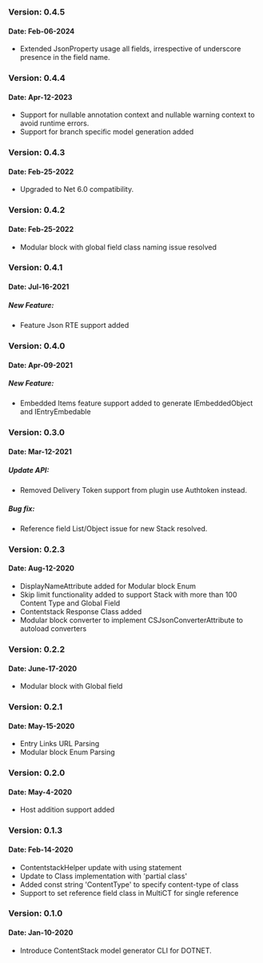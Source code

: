 ### Version: 0.4.5
#### Date: Feb-06-2024

- Extended JsonProperty usage all fields, irrespective of underscore presence in the field name.

### Version: 0.4.4
#### Date: Apr-12-2023

- Support for nullable annotation context and nullable warning context to avoid runtime errors.
- Support for branch specific model generation added

### Version: 0.4.3
#### Date: Feb-25-2022

- Upgraded to Net 6.0 compatibility.

### Version: 0.4.2
#### Date: Feb-25-2022

- Modular block with global field class naming issue resolved

### Version: 0.4.1
#### Date: Jul-16-2021

##### New Feature:
- Feature Json RTE support added

### Version: 0.4.0
#### Date: Apr-09-2021

##### New Feature:
- Embedded Items feature support added to generate IEmbeddedObject and IEntryEmbedable

### Version: 0.3.0
#### Date: Mar-12-2021

##### Update API:
- Removed Delivery Token support from plugin use Authtoken instead.

##### Bug fix:
- Reference field List/Object issue for new Stack resolved.

### Version: 0.2.3
#### Date: Aug-12-2020 
- DisplayNameAttribute added for Modular block Enum
- Skip limit functionality added to support Stack with more than 100 Content Type and Global Field
- Contentstack Response Class added
- Modular block converter to implement CSJsonConverterAttribute to autoload converters 

### Version: 0.2.2
#### Date: June-17-2020 
- Modular block with Global field

### Version: 0.2.1
#### Date: May-15-2020 
- Entry Links URL Parsing
- Modular block Enum Parsing


### Version: 0.2.0 
#### Date: May-4-2020 
- Host addition support added

### Version: 0.1.3 
#### Date: Feb-14-2020 

- ContentstackHelper update with using statement
- Update to Class implementation with 'partial class'
- Added const string 'ContentType' to specify content-type of class 
- Support to set reference field class in MultiCT for single reference 

### Version: 0.1.0 
#### Date: Jan-10-2020 

- Introduce ContentStack model generator CLI for DOTNET.
